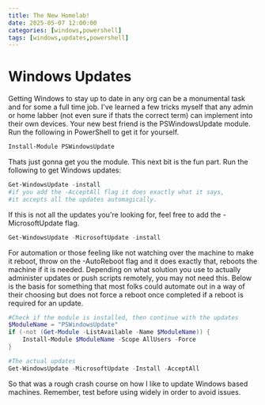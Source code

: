 ```yaml
---
title: The New Homelab!
date: 2025-05-07 12:00:00 
categories: [windows,powershell]
tags: [windows,updates,powershell]
---
```


# Windows Updates
Getting Windows to stay up to date in any org can be a monumental task and for some a full time job. I've learned a few tricks myself that any admin or home labber (not even sure if thats the correct term) can implement into their own devices. Your new best friend is the PSWindowsUpdate module. Run the following in PowerShell to get it for yourself. 
```powershell
Install-Module PSWindowsUpdate
```
Thats just gonna get you the module. This next bit is the fun part. Run the following to get Windows updates:
```powershell
Get-WindowsUpdate -install
#if you add the -AcceptAll flag it does exactly what it says, 
#it accepts all the updates automagically. 
```
If this is not all the updates you're looking for, feel free to add the -MicrosoftUpdate flag.
```powershell
Get-WindowsUpdate -MicrosoftUpdate -install
```
For automation or those feeling like not watching over the machine to make it reboot, throw on the -AutoReboot flag and it does exactly that, reboots the machine if it is needed. Depending on what solution you use to actually administer updates or push scripts remotely, you may not need this. Below is the basis for something that most folks could automate out in a way of their choosing but does not force a reboot once completed if a reboot is required for an update.
```powershell
#Check if the module is installed, then continue with the updates
$ModuleName = "PSWindowsUpdate"
if (-not (Get-Module -ListAvailable -Name $ModuleName)) {
    Install-Module $ModuleName -Scope AllUsers -Force
}

#The actual updates
Get-WindowsUpdate -MicrosoftUpdate -Install -AcceptAll
```
So that was a rough crash course on how I like to update Windows based machines. Remember, test before using widely in order to avoid issues. 

